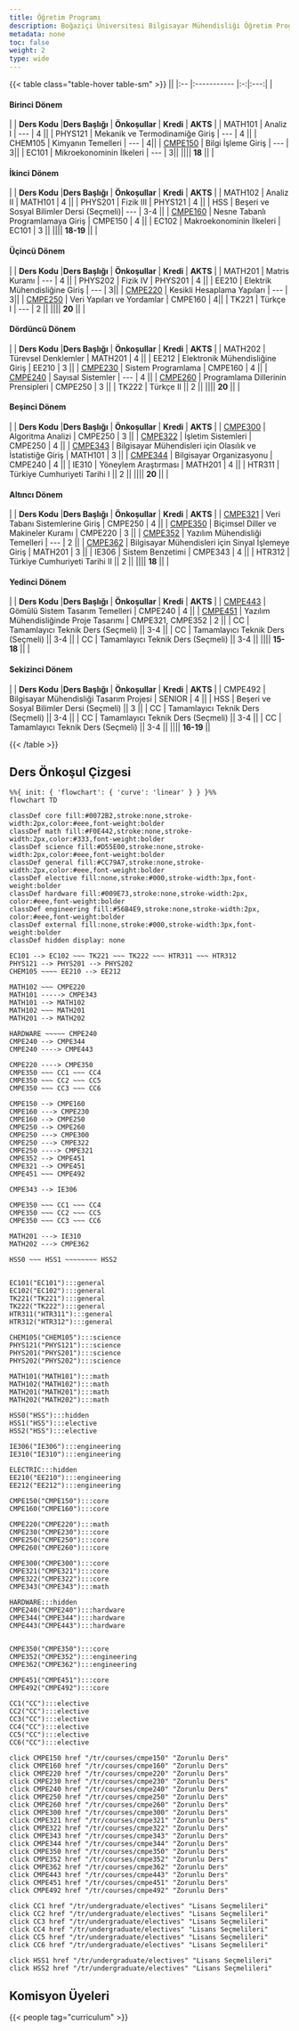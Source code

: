 ```yaml
---
title: Öğretim Programı
description: Boğaziçi Üniversitesi Bilgisayar Mühendisliği Öğretim Programı
metadata: none
toc: false
weight: 2
type: wide
---
```


<!-- prettier-ignore-start -->
{{< table class="table-hover table-sm" >}}
||
|:-- |:----------- |:-:|:---:|
| <h4>Birinci Dönem</h4>|
| **Ders Kodu** |**Ders Başlığı** | **Önkoşullar** | **Kredi** | **AKTS** |
| MATH101 | Analiz I | --- | 4 ||
| PHYS121 | Mekanik ve Termodinamiğe Giriş | --- | 4 ||
| CHEM105 | Kimyanın Temelleri | --- | 4||
| [CMPE150](/courses/cmpe150) | Bilgi İşleme Giriş | --- | 3||
| EC101 | Mikroekonominin İlkeleri | --- | 3||
|||| **18** ||
| <h4>İkinci Dönem</h4>|
| **Ders Kodu** |**Ders Başlığı** | **Önkoşullar** | **Kredi** | **AKTS** |
| MATH102 | Analiz II | MATH101 | 4 ||
| PHYS201 | Fizik III | PHYS121 | 4 ||
| HSS | Beşeri ve Sosyal Bilimler Dersi (Seçmeli)| --- |  3-4 ||
| [CMPE160](/courses/cmpe160) | Nesne Tabanlı Programlamaya Giriş | CMPE150 | 4 ||
| EC102 | Makroekonominin İlkeleri | EC101 |  3 ||
||||  **18-19** ||
| <h4>Üçincü Dönem</h4>|
| **Ders Kodu** |**Ders Başlığı** | **Önkoşullar** | **Kredi** | **AKTS** |
| MATH201 | Matris Kuramı | --- | 4 ||
| PHYS202 | Fizik IV | PHYS201 | 4 ||
| EE210 | Elektrik Mühendisliğine Giriş | --- | 3||
| [CMPE220](/courses/cmpe220) | Kesikli Hesaplama Yapıları | --- | 3||
| [CMPE250](/courses/cmpe250) | Veri Yapıları ve Yordamlar | CMPE160 | 4||
| TK221 | Türkçe I | --- | 2 ||
|||| **20** ||
| <h4>Dördüncü Dönem</h4>|
| **Ders Kodu** |**Ders Başlığı** | **Önkoşullar** | **Kredi** | **AKTS** |
| MATH202 | Türevsel Denklemler | MATH201 | 4 ||
| EE212 | Elektronik Mühendisliğine Giriş | EE210 | 3 ||
| [CMPE230](/courses/cmpe230) | Sistem Programlama | CMPE160 | 4 ||
| [CMPE240](/courses/cmpe240) | Sayısal Sistemler | --- | 4 ||
| [CMPE260](/courses/cmpe260) | Programlama Dillerinin Prensipleri | CMPE250 | 3 ||
| TK222 | Türkçe II || 2 ||
|||| **20** ||
| <h4>Beşinci Dönem</h4>|
| **Ders Kodu** |**Ders Başlığı** | **Önkoşullar** | **Kredi** | **AKTS** |
| [CMPE300](/courses/cmpe300) | Algoritma Analizi | CMPE250 | 3 ||
| [CMPE322](/courses/cmpe322) | İşletim Sistemleri | CMPE250 | 4 ||
| [CMPE343](/courses/cmpe343) | Bilgisayar Mühendisleri için Olasılık ve İstatistiğe Giriş | MATH101 | 3 ||
| [CMPE344](/courses/cmpe344) | Bilgisayar Organizasyonu | CMPE240 | 4 ||
| IE310 | Yöneylem Araştırması | MATH201 | 4 ||
| HTR311 | Türkiye Cumhuriyeti Tarihi I  || 2 ||
|||| **20** ||
| <h4>Altıncı Dönem</h4>|
| **Ders Kodu** |**Ders Başlığı** | **Önkoşullar** | **Kredi** | **AKTS** |
| [CMPE321](/courses/cmpe321) | Veri Tabanı Sistemlerine Giriş | CMPE250 | 4 ||
| [CMPE350](/courses/cmpe350) | Biçimsel Diller ve Makineler Kuramı | CMPE220 | 3 ||
| [CMPE352](/courses/cmpe352) | Yazılım Mühendisliği Temelleri | --- | 2 ||
| [CMPE362](/courses/cmpe362) | Bilgisayar Mühendisleri için Sinyal İşlemeye Giriş | MATH201 | 3 ||
| IE306 | Sistem Benzetimi | CMPE343 | 4 ||
| HTR312 | Türkiye Cumhuriyeti Tarihi II || 2 ||
|||| **18** ||
| <h4>Yedinci Dönem</h4>|
| **Ders Kodu** |**Ders Başlığı** | **Önkoşullar** | **Kredi** | **AKTS** |
| [CMPE443](/courses/cmpe443) | Gömülü Sistem Tasarım Temelleri | CMPE240 | 4 ||
| [CMPE451](/courses/cmpe451) | Yazılım Mühendisliğinde Proje Tasarımı | CMPE321, CMPE352 | 2 ||
| CC | Tamamlayıcı Teknik Ders (Seçmeli) || 3-4 ||
| CC | Tamamlayıcı Teknik Ders (Seçmeli) || 3-4 ||
| CC | Tamamlayıcı Teknik Ders (Seçmeli) || 3-4 ||
|||| **15-18** ||
| <h4>Sekizinci Dönem</h4>|
| **Ders Kodu** |**Ders Başlığı** | **Önkoşullar** | **Kredi** | **AKTS** |
| CMPE492 | Bilgisayar Mühendisliği Tasarım Projesi | SENIOR | 4 ||
| HSS | Beşeri ve Sosyal Bilimler Dersi (Seçmeli) || 3 ||
| CC | Tamamlayıcı Teknik Ders (Seçmeli) || 3-4 ||
| CC | Tamamlayıcı Teknik Ders (Seçmeli) || 3-4 ||
| CC | Tamamlayıcı Teknik Ders (Seçmeli) || 3-4 ||
|||| **16-19** ||

{{< /table >}}
<!-- prettier-ignore-end -->

## Ders Önkoşul Çizgesi

```mermaid "caption=prerequisites"
%%{ init: { 'flowchart': { 'curve': 'linear' } } }%%
flowchart TD

classDef core fill:#0072B2,stroke:none,stroke-width:2px,color:#eee,font-weight:bolder
classDef math fill:#F0E442,stroke:none,stroke-width:2px,color:#333,font-weight:bolder
classDef science fill:#D55E00,stroke:none,stroke-width:2px,color:#eee,font-weight:bolder
classDef general fill:#CC79A7,stroke:none,stroke-width:2px,color:#eee,font-weight:bolder
classDef elective fill:none,stroke:#000,stroke-width:3px,font-weight:bolder
classDef hardware fill:#009E73,stroke:none,stroke-width:2px, color:#eee,font-weight:bolder
classDef engineering fill:#56B4E9,stroke:none,stroke-width:2px, color:#eee,font-weight:bolder
classDef external fill:none,stroke:#000,stroke-width:3px,font-weight:bolder
classDef hidden display: none

EC101 --> EC102 ~~~ TK221 ~~~ TK222 ~~~ HTR311 ~~~ HTR312
PHYS121 --> PHYS201 --> PHYS202
CHEM105 ~~~~ EE210 --> EE212

MATH102 ~~~ CMPE220
MATH101 -----> CMPE343
MATH101 --> MATH102
MATH102 ~~~ MATH201
MATH201 --> MATH202

HARDWARE ~~~~~ CMPE240
CMPE240 --> CMPE344
CMPE240 ----> CMPE443

CMPE220 ----> CMPE350
CMPE350 ~~~ CC1 ~~~ CC4
CMPE350 ~~~ CC2 ~~~ CC5
CMPE350 ~~~ CC3 ~~~ CC6

CMPE150 --> CMPE160
CMPE160 ---> CMPE230
CMPE160 --> CMPE250
CMPE250 --> CMPE260
CMPE250 ---> CMPE300
CMPE250 ---> CMPE322
CMPE250 ----> CMPE321
CMPE352 --> CMPE451
CMPE321 --> CMPE451
CMPE451 ~~~ CMPE492

CMPE343 --> IE306

CMPE350 ~~~ CC1 ~~~ CC4
CMPE350 ~~~ CC2 ~~~ CC5
CMPE350 ~~~ CC3 ~~~ CC6

MATH201 ---> IE310
MATH202 ---> CMPE362

HSS0 ~~~ HSS1 ~~~~~~~~ HSS2


EC101("EC101"):::general
EC102("EC102"):::general
TK221("TK221"):::general
TK222("TK222"):::general
HTR311("HTR311"):::general
HTR312("HTR312"):::general

CHEM105("CHEM105"):::science
PHYS121("PHYS121"):::science
PHYS201("PHYS201"):::science
PHYS202("PHYS202"):::science

MATH101("MATH101"):::math
MATH102("MATH102"):::math
MATH201("MATH201"):::math
MATH202("MATH202"):::math

HSS0("HSS"):::hidden
HSS1("HSS"):::elective
HSS2("HSS"):::elective

IE306("IE306"):::engineering
IE310("IE310"):::engineering

ELECTRIC:::hidden
EE210("EE210"):::engineering
EE212("EE212"):::engineering

CMPE150("CMPE150"):::core
CMPE160("CMPE160"):::core

CMPE220("CMPE220"):::math
CMPE230("CMPE230"):::core
CMPE250("CMPE250"):::core
CMPE260("CMPE260"):::core

CMPE300("CMPE300"):::core
CMPE321("CMPE321"):::core
CMPE322("CMPE322"):::core
CMPE343("CMPE343"):::math

HARDWARE:::hidden
CMPE240("CMPE240"):::hardware
CMPE344("CMPE344"):::hardware
CMPE443("CMPE443"):::hardware


CMPE350("CMPE350"):::core
CMPE352("CMPE352"):::engineering
CMPE362("CMPE362"):::engineering

CMPE451("CMPE451"):::core
CMPE492("CMPE492"):::core

CC1("CC"):::elective
CC2("CC"):::elective
CC3("CC"):::elective
CC4("CC"):::elective
CC5("CC"):::elective
CC6("CC"):::elective

click CMPE150 href "/tr/courses/cmpe150" "Zorunlu Ders"
click CMPE160 href "/tr/courses/cmpe160" "Zorunlu Ders"
click CMPE220 href "/tr/courses/cmpe220" "Zorunlu Ders"
click CMPE230 href "/tr/courses/cmpe230" "Zorunlu Ders"
click CMPE240 href "/tr/courses/cmpe240" "Zorunlu Ders"
click CMPE250 href "/tr/courses/cmpe250" "Zorunlu Ders"
click CMPE260 href "/tr/courses/cmpe260" "Zorunlu Ders"
click CMPE300 href "/tr/courses/cmpe300" "Zorunlu Ders"
click CMPE321 href "/tr/courses/cmpe321" "Zorunlu Ders"
click CMPE322 href "/tr/courses/cmpe322" "Zorunlu Ders"
click CMPE343 href "/tr/courses/cmpe343" "Zorunlu Ders"
click CMPE344 href "/tr/courses/cmpe344" "Zorunlu Ders"
click CMPE350 href "/tr/courses/cmpe350" "Zorunlu Ders"
click CMPE352 href "/tr/courses/cmpe352" "Zorunlu Ders"
click CMPE362 href "/tr/courses/cmpe362" "Zorunlu Ders"
click CMPE443 href "/tr/courses/cmpe443" "Zorunlu Ders"
click CMPE451 href "/tr/courses/cmpe451" "Zorunlu Ders"
click CMPE492 href "/tr/courses/cmpe492" "Zorunlu Ders"

click CC1 href "/tr/undergraduate/electives" "Lisans Seçmelileri"
click CC2 href "/tr/undergraduate/electives" "Lisans Seçmelileri"
click CC3 href "/tr/undergraduate/electives" "Lisans Seçmelileri"
click CC4 href "/tr/undergraduate/electives" "Lisans Seçmelileri"
click CC5 href "/tr/undergraduate/electives" "Lisans Seçmelileri"
click CC6 href "/tr/undergraduate/electives" "Lisans Seçmelileri"

click HSS1 href "/tr/undergraduate/electives" "Lisans Seçmelileri"
click HSS2 href "/tr/undergraduate/electives" "Lisans Seçmelileri"
```

## Komisyon Üyeleri

{{< people tag="curriculum" >}}
